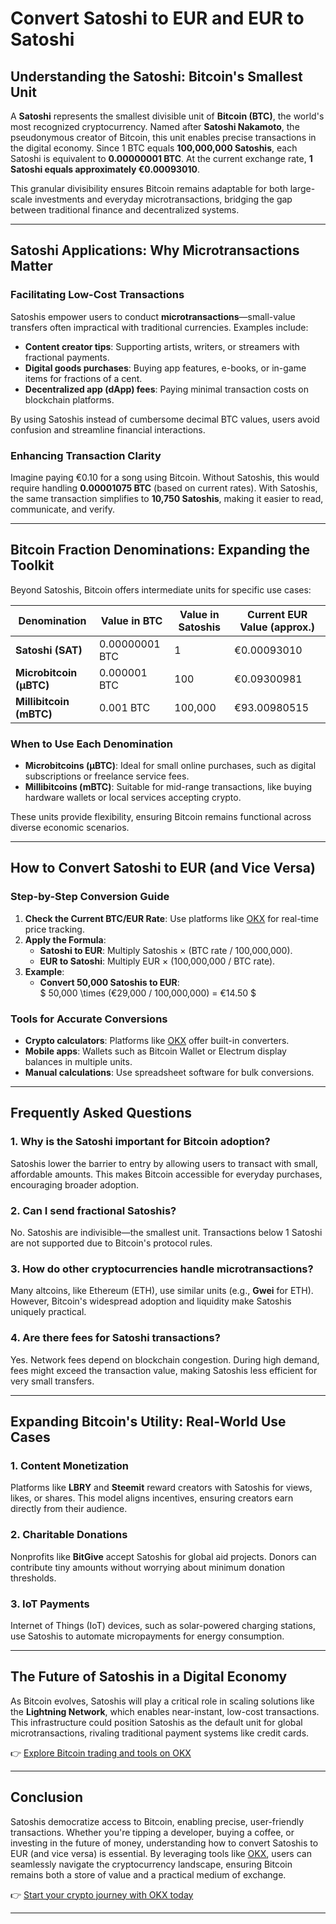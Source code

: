# Convert Satoshi to EUR and EUR to Satoshi  

## Understanding the Satoshi: Bitcoin's Smallest Unit  

A **Satoshi** represents the smallest divisible unit of **Bitcoin (BTC)**, the world's most recognized cryptocurrency. Named after **Satoshi Nakamoto**, the pseudonymous creator of Bitcoin, this unit enables precise transactions in the digital economy. Since 1 BTC equals **100,000,000 Satoshis**, each Satoshi is equivalent to **0.00000001 BTC**. At the current exchange rate, **1 Satoshi equals approximately €0.00093010**.  

This granular divisibility ensures Bitcoin remains adaptable for both large-scale investments and everyday microtransactions, bridging the gap between traditional finance and decentralized systems.  

---

## Satoshi Applications: Why Microtransactions Matter  

### Facilitating Low-Cost Transactions  

Satoshis empower users to conduct **microtransactions**—small-value transfers often impractical with traditional currencies. Examples include:  
- **Content creator tips**: Supporting artists, writers, or streamers with fractional payments.  
- **Digital goods purchases**: Buying app features, e-books, or in-game items for fractions of a cent.  
- **Decentralized app (dApp) fees**: Paying minimal transaction costs on blockchain platforms.  

By using Satoshis instead of cumbersome decimal BTC values, users avoid confusion and streamline financial interactions.  

### Enhancing Transaction Clarity  

Imagine paying €0.10 for a song using Bitcoin. Without Satoshis, this would require handling **0.00001075 BTC** (based on current rates). With Satoshis, the same transaction simplifies to **10,750 Satoshis**, making it easier to read, communicate, and verify.  

---

## Bitcoin Fraction Denominations: Expanding the Toolkit  

Beyond Satoshis, Bitcoin offers intermediate units for specific use cases:  

| Denomination     | Value in BTC        | Value in Satoshis | Current EUR Value (approx.) |  
|------------------|---------------------|--------------------|-----------------------------|  
| **Satoshi (SAT)** | 0.00000001 BTC      | 1                  | €0.00093010                 |  
| **Microbitcoin (µBTC)** | 0.000001 BTC      | 100                | €0.09300981                 |  
| **Millibitcoin (mBTC)** | 0.001 BTC         | 100,000            | €93.00980515                |  

### When to Use Each Denomination  

- **Microbitcoins (µBTC)**: Ideal for small online purchases, such as digital subscriptions or freelance service fees.  
- **Millibitcoins (mBTC)**: Suitable for mid-range transactions, like buying hardware wallets or local services accepting crypto.  

These units provide flexibility, ensuring Bitcoin remains functional across diverse economic scenarios.  

---

## How to Convert Satoshi to EUR (and Vice Versa)  

### Step-by-Step Conversion Guide  

1. **Check the Current BTC/EUR Rate**: Use platforms like [OKX](https://bit.ly/okx-bonus) for real-time price tracking.  
2. **Apply the Formula**:  
   - **Satoshi to EUR**: Multiply Satoshis × (BTC rate / 100,000,000).  
   - **EUR to Satoshi**: Multiply EUR × (100,000,000 / BTC rate).  
3. **Example**:  
   - **Convert 50,000 Satoshis to EUR**:  
     $ 50,000 \times (€29,000 / 100,000,000) = €14.50 $  

### Tools for Accurate Conversions  

- **Crypto calculators**: Platforms like [OKX](https://bit.ly/okx-bonus) offer built-in converters.  
- **Mobile apps**: Wallets such as Bitcoin Wallet or Electrum display balances in multiple units.  
- **Manual calculations**: Use spreadsheet software for bulk conversions.  

---

## Frequently Asked Questions  

### 1. **Why is the Satoshi important for Bitcoin adoption?**  
Satoshis lower the barrier to entry by allowing users to transact with small, affordable amounts. This makes Bitcoin accessible for everyday purchases, encouraging broader adoption.  

### 2. **Can I send fractional Satoshis?**  
No. Satoshis are indivisible—the smallest unit. Transactions below 1 Satoshi are not supported due to Bitcoin's protocol rules.  

### 3. **How do other cryptocurrencies handle microtransactions?**  
Many altcoins, like Ethereum (ETH), use similar units (e.g., **Gwei** for ETH). However, Bitcoin's widespread adoption and liquidity make Satoshis uniquely practical.  

### 4. **Are there fees for Satoshi transactions?**  
Yes. Network fees depend on blockchain congestion. During high demand, fees might exceed the transaction value, making Satoshis less efficient for very small transfers.  

---

## Expanding Bitcoin's Utility: Real-World Use Cases  

### 1. **Content Monetization**  
Platforms like **LBRY** and **Steemit** reward creators with Satoshis for views, likes, or shares. This model aligns incentives, ensuring creators earn directly from their audience.  

### 2. **Charitable Donations**  
Nonprofits like **BitGive** accept Satoshis for global aid projects. Donors can contribute tiny amounts without worrying about minimum donation thresholds.  

### 3. **IoT Payments**  
Internet of Things (IoT) devices, such as solar-powered charging stations, use Satoshis to automate micropayments for energy consumption.  

---

## The Future of Satoshis in a Digital Economy  

As Bitcoin evolves, Satoshis will play a critical role in scaling solutions like the **Lightning Network**, which enables near-instant, low-cost transactions. This infrastructure could position Satoshis as the default unit for global microtransactions, rivaling traditional payment systems like credit cards.  

👉 [Explore Bitcoin trading and tools on OKX](https://bit.ly/okx-bonus)  

---

## Conclusion  

Satoshis democratize access to Bitcoin, enabling precise, user-friendly transactions. Whether you're tipping a developer, buying a coffee, or investing in the future of money, understanding how to convert Satoshis to EUR (and vice versa) is essential. By leveraging tools like [OKX](https://bit.ly/okx-bonus), users can seamlessly navigate the cryptocurrency landscape, ensuring Bitcoin remains both a store of value and a practical medium of exchange.  

👉 [Start your crypto journey with OKX today](https://bit.ly/okx-bonus)  

---  
